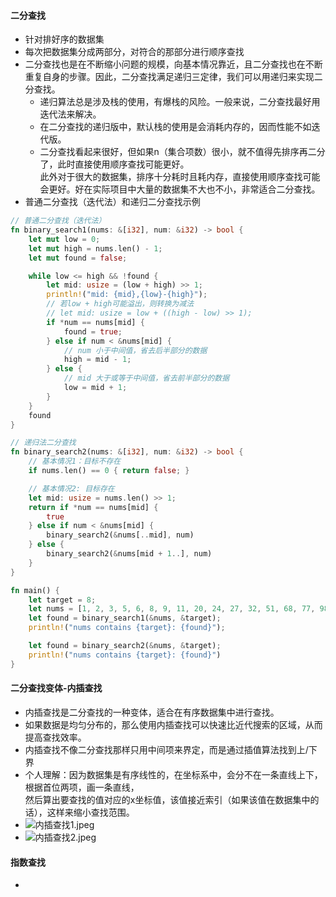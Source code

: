 #### 二分查找

- 针对排好序的数据集
- 每次把数据集分成两部分，对符合的那部分进行顺序查找
- 二分查找也是在不断缩小问题的规模，向基本情况靠近，且二分查找也在不断重复自身的步骤。因此，二分查找满足递归三定律，我们可以用递归来实现二分查找。
    - 递归算法总是涉及栈的使用，有爆栈的风险。一般来说，二分查找最好用迭代法来解决。
    - 在二分查找的递归版中，默认栈的使用是会消耗内存的，因而性能不如迭代版。
    - 二分查找看起来很好，但如果n（集合项数）很小，就不值得先排序再二分了，此时直接使用顺序查找可能更好。  
      此外对于很大的数据集，排序十分耗时且耗内存，直接使用顺序查找可能会更好。好在实际项目中大量的数据集不大也不小，非常适合二分查找。
- 普通二分查找（迭代法）和递归二分查找示例

``` rust
// 普通二分查找（迭代法）
fn binary_search1(nums: &[i32], num: &i32) -> bool {
    let mut low = 0;
    let mut high = nums.len() - 1;
    let mut found = false;

    while low <= high && !found {
        let mid: usize = (low + high) >> 1;
        println!("mid: {mid},{low}-{high}");
        // 若low + high可能溢出，则转换为减法
        // let mid: usize = low + ((high - low) >> 1);
        if *num == nums[mid] {
            found = true;
        } else if num < &nums[mid] {
            // num 小于中间值，省去后半部分的数据
            high = mid - 1;
        } else {
            // mid 大于或等于中间值，省去前半部分的数据
            low = mid + 1;
        }
    }
    found
}

// 递归法二分查找
fn binary_search2(nums: &[i32], num: &i32) -> bool {
    // 基本情况1：目标不存在
    if nums.len() == 0 { return false; }

    // 基本情况2: 目标存在
    let mid: usize = nums.len() >> 1;
    return if *num == nums[mid] {
        true
    } else if num < &nums[mid] {
        binary_search2(&nums[..mid], num)
    } else {
        binary_search2(&nums[mid + 1..], num)
    }
}

fn main() {
    let target = 8;
    let nums = [1, 2, 3, 5, 6, 8, 9, 11, 20, 24, 27, 32, 51, 68, 77, 98];
    let found = binary_search1(&nums, &target);
    println!("nums contains {target}: {found}");

    let found = binary_search2(&nums, &target);
    println!("nums contains {target}: {found}")
}
```

#### 二分查找变体-内插查找

- 内插查找是二分查找的一种变体，适合在有序数据集中进行查找。
- 如果数据是均匀分布的，那么使用内插查找可以快速比近代搜索的区域，从而提高查找效率。
- 内插查找不像二分查找那样只用中间项来界定，而是通过插值算法找到上/下界
- 个人理解：因为数据集是有序线性的，在坐标系中，会分不在一条直线上下，根据首位两项，画一条直线，  
  然后算出要查找的值对应的x坐标值，该值接近索引（如果该值在数据集中的话），这样来缩小查找范围。
- ![内插查找1.jpeg](..%2Fimages%2F%E5%86%85%E6%8F%92%E6%9F%A5%E6%89%BE1.jpeg)
- ![内插查找2.jpeg](..%2Fimages%2F%E5%86%85%E6%8F%92%E6%9F%A5%E6%89%BE2.jpeg)

#### 指数查找
- 